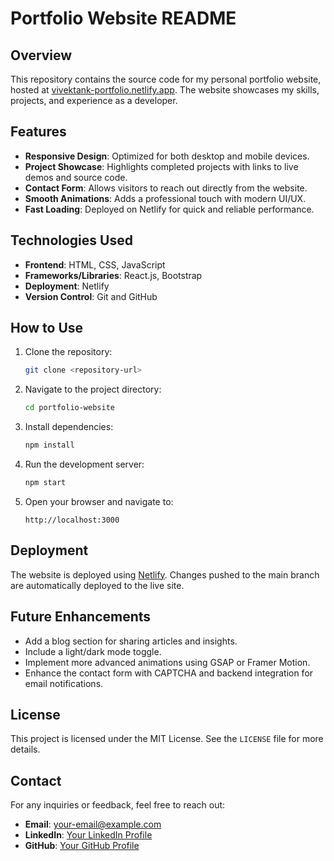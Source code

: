 # Portfolio Website README

## Overview
This repository contains the source code for my personal portfolio website, hosted at [vivektank-portfolio.netlify.app](https://vivektank-portfolio.netlify.app/). The website showcases my skills, projects, and experience as a developer.

## Features
- **Responsive Design**: Optimized for both desktop and mobile devices.
- **Project Showcase**: Highlights completed projects with links to live demos and source code.
- **Contact Form**: Allows visitors to reach out directly from the website.
- **Smooth Animations**: Adds a professional touch with modern UI/UX.
- **Fast Loading**: Deployed on Netlify for quick and reliable performance.

## Technologies Used
- **Frontend**: HTML, CSS, JavaScript
- **Frameworks/Libraries**: React.js, Bootstrap
- **Deployment**: Netlify
- **Version Control**: Git and GitHub

## How to Use
1. Clone the repository:
    ```bash
    git clone <repository-url>
    ```
2. Navigate to the project directory:
    ```bash
    cd portfolio-website
    ```
3. Install dependencies:
    ```bash
    npm install
    ```
4. Run the development server:
    ```bash
    npm start
    ```
5. Open your browser and navigate to:
    ```
    http://localhost:3000
    ```

## Deployment
The website is deployed using [Netlify](https://www.netlify.com/). Changes pushed to the main branch are automatically deployed to the live site.

## Future Enhancements
- Add a blog section for sharing articles and insights.
- Include a light/dark mode toggle.
- Implement more advanced animations using GSAP or Framer Motion.
- Enhance the contact form with CAPTCHA and backend integration for email notifications.

## License
This project is licensed under the MIT License. See the `LICENSE` file for more details.

## Contact
For any inquiries or feedback, feel free to reach out:
- **Email**: [your-email@example.com](mailto:your-email@example.com)
- **LinkedIn**: [Your LinkedIn Profile](https://linkedin.com/in/yourprofile)
- **GitHub**: [Your GitHub Profile](https://github.com/yourusername)

